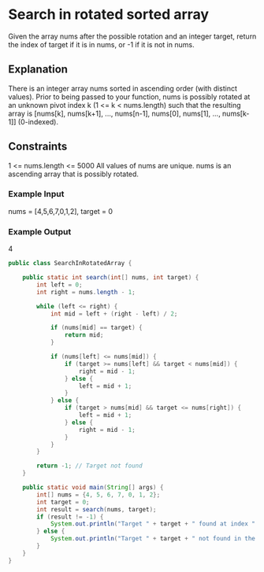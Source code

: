 # Search in rotated sorted array

Given the array nums after the possible rotation and an integer target, return the index of target if it is in nums, or -1 if it is not in nums.

## Explanation

There is an integer array nums sorted in ascending order (with distinct values). 
Prior to being passed to your function, nums is possibly rotated at an unknown pivot index k (1 <= k < nums.length) such that the 
resulting array is [nums[k], nums[k+1], ..., nums[n-1], nums[0], nums[1], ..., nums[k-1]] (0-indexed). 

## Constraints

1 <= nums.length <= 5000
All values of nums are unique. 
nums is an ascending array that is possibly rotated. 

### Example Input

nums = [4,5,6,7,0,1,2], target = 0 

### Example Output

4

```java
public class SearchInRotatedArray {

    public static int search(int[] nums, int target) {
        int left = 0;
        int right = nums.length - 1;

        while (left <= right) {
            int mid = left + (right - left) / 2;

            if (nums[mid] == target) {
                return mid;
            }

            if (nums[left] <= nums[mid]) {
                if (target >= nums[left] && target < nums[mid]) {
                    right = mid - 1;
                } else {
                    left = mid + 1;
                }
            } else {
                if (target > nums[mid] && target <= nums[right]) {
                    left = mid + 1;
                } else {
                    right = mid - 1;
                }
            }
        }

        return -1; // Target not found
    }

    public static void main(String[] args) {
        int[] nums = {4, 5, 6, 7, 0, 1, 2};
        int target = 0;
        int result = search(nums, target);
        if (result != -1) {
            System.out.println("Target " + target + " found at index " + result);
        } else {
            System.out.println("Target " + target + " not found in the array.");
        }
    }
}
```
